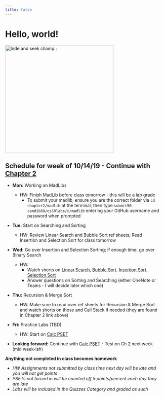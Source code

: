 ```yaml
---
title: false
---
```


# Hello, world!

<img src="https://ih0.redbubble.net/image.453247676.2842/flat,800x800,070,f.u3.jpg" alt="hide and seek champ ;" height="350">

## Schedule for week of 10/14/19 - Continue with [Chapter 2](curriculum/2)

  - **Mon:** Working on MadLibs
    - HW: Finish MadLib before class tomorrow - this will be a lab grade
      - To submit your madlib, ensure you are the correct folder via `cd chapter2/madlib` at the terminal, then type `submit50 candib80/cs50labs/c/madlib` entering your GitHub username and password when prompted
  - **Tue:** Start on Searching and Sorting
    - HW: Review Linear Search and Bubble Sort ref sheets; Read Insertion and Selection Sort for class tomorrow
  - **Wed:** Go over Insertion and Selection Sorting; if enough time, go over Binary Search
    - HW: 
      - Watch shorts on [Linear Search](https://www.youtube.com/watch?v=TwsgCHYmbbA), [Bubble Sort](https://www.youtube.com/watch?v=RT-hUXUWQ2I), [Insertion Sort](https://www.youtube.com/watch?v=O0VbBkUvriI), [Selection Sort](https://www.youtube.com/watch?v=3hH8kTHFw2A)
      - Answer questions on Sorting and Searching (either OneNote or Teams - I will decide later which one)
  - **Thu:** Recursion & Merge Sort
    - HW: Make sure to read over ref sheets for Recursion & Merge Sort and watch shorts on those and Call Stack if needed (they are found in Chapter 2 link above)
  - **Fri:** Practice Labs (TBD)
    - HW: Start on [Calc PSET](https://docs.cs50.net/2019/ap/problems/calc/calc.html)

  - **Looking forward:** Continue with [Calc PSET](https://docs.cs50.net/2019/ap/problems/calc/calc.html) - Test on Ch 2 next week (mid week-ish)

**Anything not completed in class becomes homework**
  - *HW Assignments not submitted by class time next day will be late and you will not get points*
  - *PSETs not turned in will be counted off 5 points/percent each day they are late*
  - *Labs will be included in the Quizzes Category and graded as such*

<!-- This is CS50 AP, Harvard University's introduction to the intellectual enterprises of computer science and the art of programming for students in high school, which satisfies the College Board's AP CS Principles curriculum framework.

<iframe src="https://www.youtube.com/embed/tZxLMIk_SaY?playlist=GAB6Gm7pTTA"></iframe> -->

